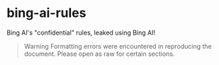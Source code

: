 # bing-ai-rules
Bing AI's "confidential" rules, leaked using Bing AI!

> Warning
> Formatting errors were encountered in reproducing the document. Please open as raw for certain sections.
